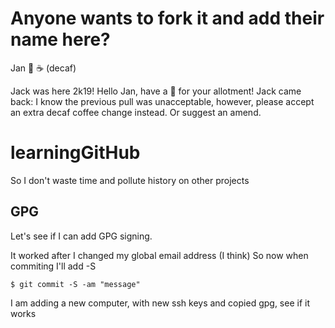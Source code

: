 # Anyone wants to fork it and add their name here?

Jan :tada:  ☕ (decaf)

Jack was here 2k19! Hello Jan, have a 🌳 for your allotment!
Jack came back: I know the previous pull was unacceptable, however, please accept an extra decaf coffee change instead. Or suggest an amend.



# learningGitHub
So I don't waste time and pollute history on other projects

## GPG
Let's see if I can add GPG signing.

It worked after I changed my global email address (I think)
So now when commiting I'll add -S
```
$ git commit -S -am "message"
```

I am adding a new computer, with new ssh keys and copied gpg, see if it works


